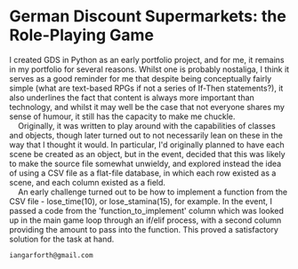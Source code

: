 # **German Discount Supermarkets: the Role-Playing Game**

I created GDS in Python as an early portfolio project, and for me, it remains in my portfolio for several reasons.  Whilst one is probably nostaliga, I think it serves as a good reminder for me that despite being conceptually fairly simple (what are text-based RPGs if not a series of If-Then statements?), it also underlines the fact that content is always more important than technology, and whilst it may well be the case that not everyone shares my sense of humour, it still has the capacity to make me chuckle.<br>
&nbsp;&nbsp;&nbsp;&nbsp;Originally, it was written to play around with the capabilities of classes and objects, though later turned out to not necessarily lean on these in the way that I thought it would. In particular, I'd originally planned to have each scene be created as an object, but in the event, decided that this was likely to make the source file somewhat unwieldy, and explored instead the idea of using a CSV file as a flat-file database, in which each row existed as a scene, and each column existed as a field.<br>
&nbsp;&nbsp;&nbsp;&nbsp;An early challenge turned out to be how to implement a function from the CSV file - lose_time(10), or lose_stamina(15), for example.  In the event, I passed a code from the 'function_to_implement' column which was looked up in the main game loop through an if/elif process, with a second column providing the amount to pass into the function. This proved a satisfactory solution for the task at hand.
 
	iangarforth@gmail.com
